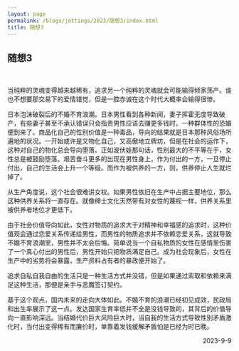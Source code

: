 ```yaml
---
layout: page
permalink: /blogs/jottings/2023/随想3/index.html
title: 随想3
---
```


## 随想3
<br>

当纯粹的灵魂变得越来越稀有，追求另一个纯粹的灵魂就会可能输得倾家荡产。谁也不想要那交易下的爱情错觉，但是一腔赤诚在这个时代大概率会输得很惨。

日本泡沫破裂后的不婚不育浪潮。日本男性看到各种新闻，妻子挥霍无度导致破产，有些妻子甚至不承认错误只会指责男性应该去赚更多钱时，一种群体性的恐婚便到来了。商品化自己的性别价值是一种毒品，导向的结果就是日本那种风俗场所遍地的状况。一开始或许是又物化自己，又高傲地立牌坊，但是在社会的运作下，这种对自己的物化总会导向堕落。正如波伏娃那句话，性别最大的不平等在于，女性总是被鼓励堕落。艰苦奋斗更多的出现在男性身上，作为付出的一方，一旦停止付出，自己的生活会上升一个等级。而作为被供养的一方，则，供养停止人生就烂掉了。

从生产角度说，这个社会很难讲女权。如果男性依旧在生产中占据主要地位，那么这种供养关系将一直存在。就像绅士文化天然带有对女性的蔑视一样，供养关系里被供养者地位才更低下。

由于社会价值导向如此，女性对物质的追求大于对精神和幸福感的追求时，这种价值观会通过恋爱关系传递给男性，而男性的物质追求并不依赖恋爱关系，这就导致不婚不育浪潮里，男性并不太会后悔。简单说当一个自私物质的女性在感情里伤害了一个真心付出的男性后，男性开始只把物质满足自己。成为社会现象后，女性在生产中的劣势将会暴露，生产资料占有者的暴政便开始了。

追求自私自我自由的生活只是一种生活方式并没错，但是如果通过索取和依赖来满足这种生活，那便是亲手与恶魔签订契约。

基于这个观点，国内未来的走向大体如此。不婚不育的浪潮已经初见成效，民政局和出生率展示了这一点。发达国家生育率低并不全是没钱导致的，其背后的价值导向一直影响深远。当结婚代价巨大风险巨大时，当自我的生活方式导致性别矛盾激化时，当付出变得稀有而廉价时，单靠着发钱缓解矛盾怕是已经为时已晚。

<p align="right">2023-9-9</p>